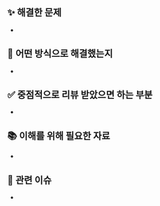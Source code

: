 ## ✨ 해결한 문제 
- 

## 🤔 어떤 방식으로 해결했는지 
- 

## ✅ 중점적으로 리뷰 받았으면 하는 부분 
- 

## 📚 이해를 위해 필요한 자료
- 

## 🔗 관련 이슈
- 
